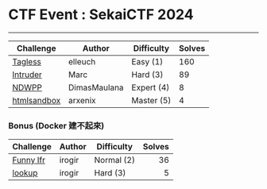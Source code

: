 # CTF Event : SekaiCTF 2024

---

| Challenge                  | Author       | Difficulty | Solves |
| -------------------------- | ------------ | ---------- | ------ |
| [Tagless](tagless)         | elleuch      | Easy (1)   | 160    |
| [Intruder](intruder)       | Marc         | Hard (3)   | 89     |
| [NDWPP](ndwpp)             | DimasMaulana | Expert (4) | 8      |
| [htmlsandbox](htmlsandbox) | arxenix      | Master (5) | 4      |

### Bonus (Docker 建不起來)

| Challenge              | Author | Difficulty | Solves |
| ---------------------- | ------ | ---------- | -----: |
| [Funny lfr](funny-lfr) | irogir | Normal (2) |     36 |
| [lookup](lookup)       | irogir | Hard (3)   |      5 |
